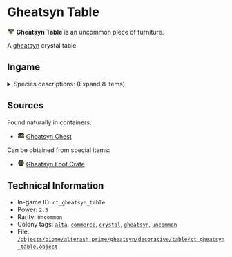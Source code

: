 # Gheatsyn Table

<img src="https://raw.githubusercontent.com/Ceterai/Enternia/main/objects/biome/alterash_prime/gheatsyn/decorative/table/icon.png" alt="Gheatsyn Table icon" loading="lazy" height="16px" width="auto" /> **Gheatsyn Table** is an uncommon piece of furniture.

A [gheatsyn](https://ceterai.github.io/MyEnternia/Wiki/Tags/Gheatsyn) crystal table.

## Ingame

<details markdown="1"><summary>Species descriptions: (Expand 8 items)</summary>

- Alta: A metal table with gheatsyn crystals as a stand.
- Apex: A table made from gheatsyn crystal.
- Avian: A wide plain crystal table.
- Floran: Floran want to eat some snacksss.
- Glitch: Encouraged. This table is very large and convenient.
- Human: A really big crystal table.
- Hylotl: A kind of strict, but elegant and stylish table.
- Novakid: How much booze I can put on this table?

</details>

## Sources

Found naturally in containers:

- <img src="https://raw.githubusercontent.com/Ceterai/Enternia/main/objects/biome/alterash_prime/gheatsyn/decorative/chest/icon.png" alt="Gheatsyn Chest icon" loading="lazy" height="16px" width="auto" /> [Gheatsyn Chest](https://ceterai.github.io/MyEnternia/Wiki/GheatsynChest)

Can be obtained from special items:

- <img src="https://raw.githubusercontent.com/Ceterai/Enternia/main/items/active/alta/loot/biome/ct_gheatsyn_loot.png" alt="Gheatsyn Loot Crate icon" loading="lazy" height="16px" width="auto" /> [Gheatsyn Loot Crate](https://ceterai.github.io/MyEnternia/Wiki/GheatsynLootCrate)

## Technical Information

- In-game ID: `ct_gheatsyn_table`
- Power: `2.5`
- Rarity: `Uncommon`
- Colony tags: [`alta`](https://ceterai.github.io/MyEnternia/Wiki/Tags/Alta), [`commerce`](https://ceterai.github.io/MyEnternia/Wiki/Tags/Commerce), [`crystal`](https://ceterai.github.io/MyEnternia/Wiki/Tags/Crystal), [`gheatsyn`](https://ceterai.github.io/MyEnternia/Wiki/Tags/Gheatsyn), [`uncommon`](https://ceterai.github.io/MyEnternia/Wiki/Tags/Uncommon)
- File: [`/objects/biome/alterash_prime/gheatsyn/decorative/table/ct_gheatsyn_table.object`](https://github.com/Ceterai/Enternia/blob/main/objects/biome/alterash_prime/gheatsyn/decorative/table/ct_gheatsyn_table.object)
